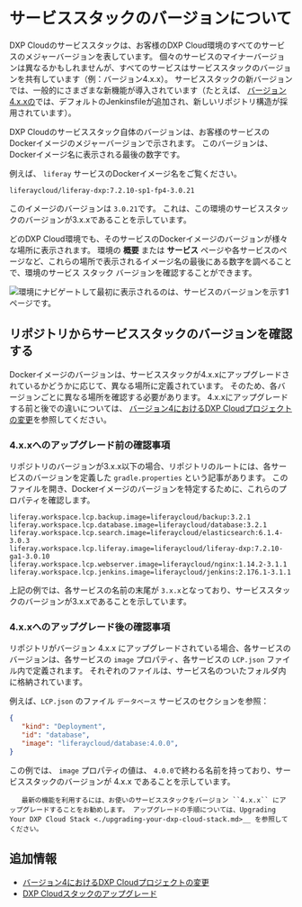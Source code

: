 # サービススタックのバージョンについて

DXP Cloudのサービススタックは、お客様のDXP Cloud環境のすべてのサービスのメジャーバージョンを表しています。 個々のサービスのマイナーバージョンは異なるかもしれませんが、すべてのサービスはサービススタックのバージョンを共有しています（例：バージョン4.x.x）。 サービススタックの新バージョンでは、一般的にさまざまな新機能が導入されています（たとえば、 [バージョン4.x.xの](./dxp-cloud-project-changes-in-version-4.md)では、デフォルトのJenkinsfileが追加され、新しいリポジトリ構造が採用されています）。

DXP Cloudのサービススタック自体のバージョンは、お客様のサービスのDockerイメージのメジャーバージョンで示されます。 このバージョンは、Dockerイメージ名に表示される最後の数字です。

例えば、 `liferay` サービスのDockerイメージ名をご覧ください。

```
liferaycloud/liferay-dxp:7.2.10-sp1-fp4-3.0.21
```

このイメージのバージョンは `3.0.21`です。 これは、この環境のサービススタックのバージョンが3.x.xであることを示しています。

どのDXP Cloud環境でも、そのサービスのDockerイメージのバージョンが様々な場所に表示されます。 環境の **概要** または **サービス** ページや各サービスのページなど、これらの場所で表示されるイメージ名の最後にある数字を調べることで、環境のサービス スタック バージョンを確認することができます。

![環境にナビゲートして最初に表示されるのは、サービスのバージョンを示す1ページです。](./understanding-service-stack-versions/images/01.png)

<a name="verifying-the-service-stack-version-from-the-repository" />

## リポジトリからサービススタックのバージョンを確認する

Dockerイメージのバージョンは、サービススタックが4.x.xにアップグレードされているかどうかに応じて、異なる場所に定義されています。 そのため、各バージョンごとに異なる場所を確認する必要があります。 4.x.xにアップグレードする前と後での違いについては、 [バージョン4におけるDXP Cloudプロジェクトの変更](./dxp-cloud-project-changes-in-version-4.md)を参照してください。

<a name="checking-before-the-upgrade-to-4xx" />

### 4.x.xへのアップグレード前の確認事項

リポジトリのバージョンが3.x.x以下の場合、リポジトリのルートには、各サービスのバージョンを定義した `gradle.properties` という記事があります。 このファイルを開き、Dockerイメージのバージョンを特定するために、これらのプロパティを確認します。

```properties
liferay.workspace.lcp.backup.image=liferaycloud/backup:3.2.1
liferay.workspace.lcp.database.image=liferaycloud/database:3.2.1
liferay.workspace.lcp.search.image=liferaycloud/elasticsearch:6.1.4-3.0.3
liferay.workspace.lcp.liferay.image=liferaycloud/liferay-dxp:7.2.10-ga1-3.0.10
liferay.workspace.lcp.webserver.image=liferaycloud/nginx:1.14.2-3.1.1
liferay.workspace.lcp.jenkins.image=liferaycloud/jenkins:2.176.1-3.1.1
```

上記の例では、各サービスの名前の末尾が `3.x.x`となっており、サービススタックのバージョンが3.x.xであることを示しています。

<a name="checking-after-the-upgrade-to-4xx" />

### 4.x.xへのアップグレード後の確認事項

リポジトリがバージョン 4.x.x にアップグレードされている場合、各サービスのバージョンは、各サービスの `image` プロパティ、各サービスの `LCP.json` ファイル内で定義されます。 それぞれのファイルは、サービス名のついたフォルダ内に格納されています。

例えば、`LCP.json` のファイル `データベース` サービスのセクションを参照：

```json
{
   "kind": "Deployment",
   "id": "database",
   "image": "liferaycloud/database:4.0.0",
}
```

この例では、 `image` プロパティの値は、 `4.0.0`で終わる名前を持っており、サービススタックのバージョンが 4.x.x であることを示しています。

```tip::
   最新の機能を利用するには、お使いのサービススタックをバージョン ``4.x.x`` にアップグレードすることをお勧めします。 アップグレードの手順については、Upgrading Your DXP Cloud Stack <./upgrading-your-dxp-cloud-stack.md>__ を参照してください。
```

<a name="additional-information" />

## 追加情報

* [バージョン4におけるDXP Cloudプロジェクトの変更](./dxp-cloud-project-changes-in-version-4.md)
* [DXP Cloudスタックのアップグレード](./upgrading-your-dxp-cloud-stack.md)
